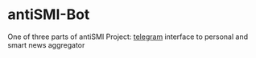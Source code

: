 # antiSMI-Bot

One of three parts of antiSMI Project:
[telegram](https://t.me/antiSMI_bot) interface to personal and smart news aggregator

